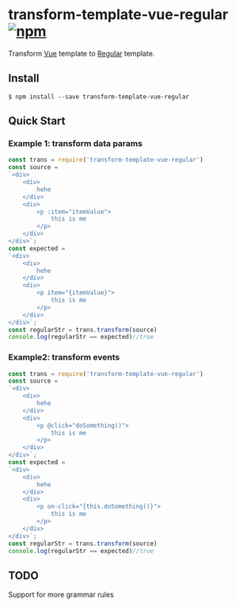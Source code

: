# transform-template-vue-regular [![npm](https://img.shields.io/npm/v/transform-template-vue-regular.svg?maxAge=2592000)](https://www.npmjs.com/package/transform-template-vue-regular)

Transform [Vue](https://github.com/vuejs/vue) template to [Regular](https://github.com/regularjs/regular) template.


## Install

```
$ npm install --save transform-template-vue-regular
```

## Quick Start

### Example 1: transform data params
``` javascript
const trans = require('transform-template-vue-regular')
const source = 
`<div>
    <div>
        hehe
    </div>
    <div>
        <p :item="itemValue">
            this is me
        </p>
    </div>
</div>`;
const expected = 
`<div>
    <div>
        hehe
    </div>
    <div>
        <p item="{itemValue}">
            this is me
        </p>
    </div>
</div>`;
const regularStr = trans.transform(source)
console.log(regularStr == expected)//true

```

### Example2: transform events

``` javascript
const trans = require('transform-template-vue-regular')
const source = 
`<div>
    <div>
        hehe
    </div>
    <div>
        <p @click="doSomething()">
            this is me
        </p>
    </div>
</div>`;
const expected = 
`<div>
    <div>
        hehe
    </div>
    <div>
        <p on-click="{this.doSomething()}">
            this is me
        </p>
    </div>
</div>`;
const regularStr = trans.transform(source)
console.log(regularStr == expected)//true
```

## TODO

Support for more grammar rules

